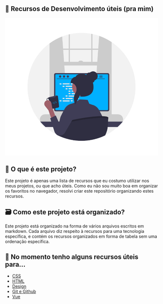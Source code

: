 ## 📖 Recursos de Desenvolvimento úteis (pra mim)
![](./imagens/capaREADME.png)

## 🔮 O que é este projeto?
Este projeto é apenas uma lista de recursos que eu costumo utilizar nos meus projetos, ou que acho úteis. Como eu não sou muito boa em organizar os favoritos no navegador, resolvi criar este repositório organizando estes recursos.

## 🗃️ Como este projeto está organizado?
Este projeto está organizado na forma de vários arquivos escritos em markdown. Cada arquivo diz respeito à recursos para uma tecnologia específica, e contém os recursos organizados em forma de tabela sem uma ordenação específica.

## 💎 No momento tenho alguns recursos úteis para...
* [CSS](./CSS.md)
* [HTML](./HTML.md)
* [Design](./Desgin.md)
* [Git e Github](./GitGithub.md)
* [Vue](./Vue.md)
